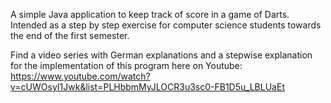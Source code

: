 A simple Java application to keep track of score in a game of Darts. Intended as a step by step exercise for computer science students towards the end of the first semester.

Find a video series with German explanations and a stepwise explanation for the implementation of this program here on Youtube: https://www.youtube.com/watch?v=cUWOsyI1Jwk&list=PLHbbmMyJLOCR3u3sc0-FB1D5u_LBLUaEt
